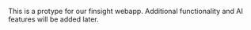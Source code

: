 This is a protype for our finsight webapp.
Additional functionality and AI features will be added later.
